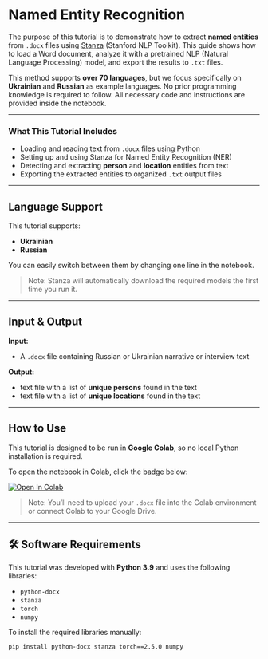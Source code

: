 # Named Entity Recognition  

The purpose of this tutorial is to demonstrate how to extract **named entities** from `.docx` files using [Stanza](https://stanfordnlp.github.io/stanza/) (Stanford NLP Toolkit). This guide shows how to load a Word document, analyze it with a pretrained NLP (Natural Language Processing) model, and export the results to `.txt` files.

This method supports **over 70 languages**, but we focus specifically on **Ukrainian** and **Russian** as example languages. No prior programming knowledge is required to follow. All necessary code and instructions are provided inside the notebook.

---

### What This Tutorial Includes

- Loading and reading text from `.docx` files using Python
- Setting up and using Stanza for Named Entity Recognition (NER)
- Detecting and extracting **person** and **location** entities from text
- Exporting the extracted entities to organized `.txt` output files

---

## Language Support

This tutorial supports:

- **Ukrainian** 
- **Russian** 

You can easily switch between them by changing one line in the notebook.

> Note: Stanza will automatically download the required models the first time you run it.

---

## Input & Output

**Input:**
- A `.docx` file containing Russian or Ukrainian narrative or interview text

**Output:**
- text file with a list of **unique persons** found in the text
- text file with a list of **unique locations** found in the text

---

## How to Use

This tutorial is designed to be run in **Google Colab**, so no local Python installation is required.

To open the notebook in Colab, click the badge below:

[![Open In Colab](https://colab.research.google.com/assets/colab-badge.svg)](https://colab.research.google.com/drive/1pDIglQ5g6pftn7xVZEl7KtkNfd8eF4w5?usp=sharing)

> Note: You’ll need to upload your `.docx` file into the Colab environment or connect Colab to your Google Drive.

---

## 🛠 Software Requirements

This tutorial was developed with **Python 3.9** and uses the following libraries:

- `python-docx`
- `stanza`
- `torch`
- `numpy`

To install the required libraries manually:

```bash
pip install python-docx stanza torch==2.5.0 numpy
